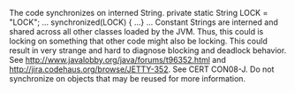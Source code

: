 The code synchronizes on interned String. private static String LOCK = "LOCK"; ... synchronized(LOCK) { ...} ... Constant Strings are interned and shared across all other classes loaded by the JVM. Thus, this could is locking on something that other code might also be locking. This could result in very strange and hard to diagnose blocking and deadlock behavior. See http://www.javalobby.org/java/forums/t96352.html and http://jira.codehaus.org/browse/JETTY-352. See CERT CON08-J. Do not synchronize on objects that may be reused for more information.